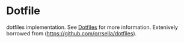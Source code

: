 # Dotfile

dotfiles implementation. See [Dotfiles](https://dotfiles.github.io/) for more information. Extenively borrowed from
(https://github.com/orrsella/dotfiles).
